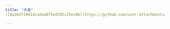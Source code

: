 ```yaml
---
title: "余鑫"
![8a263739414cadaa0f5ed295c25ec8b](https://github.com/user-attachments/assets/e2da5b53-5561-4ce6-90d6-d645adca0a41)

---
```

